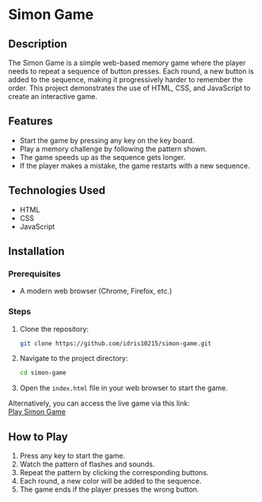 # Simon Game

## Description
The Simon Game is a simple web-based memory game where the player needs to repeat a sequence of button presses. Each round, a new button is added to the sequence, making it progressively harder to remember the order. This project demonstrates the use of HTML, CSS, and JavaScript to create an interactive game.

## Features
- Start the game by pressing any key on the key board.
- Play a memory challenge by following the pattern shown.
- The game speeds up as the sequence gets longer.
- If the player makes a mistake, the game restarts with a new sequence.

## Technologies Used
- HTML
- CSS
- JavaScript

## Installation

### Prerequisites
- A modern web browser (Chrome, Firefox, etc.)

### Steps
1. Clone the repository:
    ```bash
    git clone https://github.com/idris10215/simon-game.git
    ```
2. Navigate to the project directory:
    ```bash
    cd simon-game
    ```
3. Open the `index.html` file in your web browser to start the game.

Alternatively, you can access the live game via this link:  
[Play Simon Game](https://idris10215.github.io/simon-game/)

## How to Play
1. Press any key to start the game.
2. Watch the pattern of flashes and sounds.
3. Repeat the pattern by clicking the corresponding buttons.
4. Each round, a new color will be added to the sequence.
5. The game ends if the player presses the wrong button.
